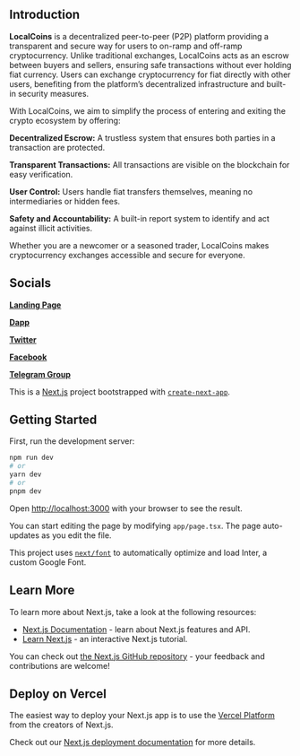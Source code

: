 ## Introduction

**LocalCoins** is a decentralized peer-to-peer (P2P) platform providing a transparent and secure way for users to on-ramp and off-ramp cryptocurrency. Unlike traditional exchanges, LocalCoins acts as an escrow between buyers and sellers, ensuring safe transactions without ever holding fiat currency. Users can exchange cryptocurrency for fiat directly with other users, benefiting from the platform’s decentralized infrastructure and built-in security measures.

With LocalCoins, we aim to simplify the process of entering and exiting the crypto ecosystem by offering:

**Decentralized Escrow:** A trustless system that ensures both parties in a transaction are protected.

**Transparent Transactions:** All transactions are visible on the blockchain for easy verification.

**User Control:** Users handle fiat transfers themselves, meaning no intermediaries or hidden fees.

**Safety and Accountability:** A built-in report system to identify and act against illicit activities.

Whether you are a newcomer or a seasoned trader, LocalCoins makes cryptocurrency exchanges accessible and secure for everyone.

## Socials

[**Landing Page**](https://www.localcoins.io/)

[**Dapp**](https://dapp.localcoins.io/p2p-trading)

[**Twitter**](https://x.com/Localcoinsp2p)

[**Facebook**](https://www.facebook.com/localcoinsp2p)

[**Telegram Group**](https://t.me/localcoinscommunity)


This is a [Next.js](https://nextjs.org/) project bootstrapped with [`create-next-app`](https://github.com/vercel/next.js/tree/canary/packages/create-next-app).

## Getting Started

First, run the development server:

```bash
npm run dev
# or
yarn dev
# or
pnpm dev
```

Open [http://localhost:3000](http://localhost:3000) with your browser to see the result.

You can start editing the page by modifying `app/page.tsx`. The page auto-updates as you edit the file.

This project uses [`next/font`](https://nextjs.org/docs/basic-features/font-optimization) to automatically optimize and load Inter, a custom Google Font.

## Learn More

To learn more about Next.js, take a look at the following resources:

- [Next.js Documentation](https://nextjs.org/docs) - learn about Next.js features and API.
- [Learn Next.js](https://nextjs.org/learn) - an interactive Next.js tutorial.

You can check out [the Next.js GitHub repository](https://github.com/vercel/next.js/) - your feedback and contributions are welcome!

## Deploy on Vercel

The easiest way to deploy your Next.js app is to use the [Vercel Platform](https://vercel.com/new?utm_medium=default-template&filter=next.js&utm_source=create-next-app&utm_campaign=create-next-app-readme) from the creators of Next.js.

Check out our [Next.js deployment documentation](https://nextjs.org/docs/deployment) for more details.
